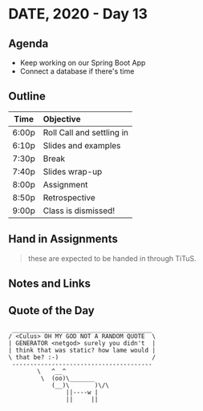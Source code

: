 
# DATE, 2020 - Day 13

## Agenda

- Keep working on our Spring Boot App
- Connect a database if there's time

## Outline

| Time   | Objective                        |
| -------|:---------------------------------|
| 6:00p  | Roll Call and settling in        |
| 6:10p  | Slides and examples              |
| 7:30p  | Break                            |
| 7:40p  | Slides wrap-up                   |
| 8:00p  | Assignment                       |
| 8:50p  | Retrospective                    |
| 9:00p  | Class is dismissed!              |

<!-- ## Lab -->

## Hand in Assignments
>these are expected to be handed in through TiTuS.




## Notes and Links



## Quote of the Day

```
 _______________________________________
/ <Culus> OH MY GOD NOT A RANDOM QUOTE  \
| GENERATOR <netgod> surely you didn't  |
| think that was static? how lame would |
\ that be? :-)                          /
 ---------------------------------------
        \   ^__^
         \  (oo)\_______
            (__)\       )\/\
                ||----w |
                ||     ||

```
